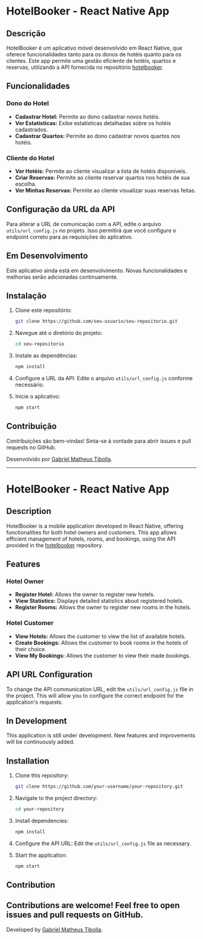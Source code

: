 # HotelBooker - React Native App

## Descrição

HotelBooker é um aplicativo móvel desenvolvido em React Native, que oferece funcionalidades tanto para os donos de hotéis quanto para os clientes. Este app permite uma gestão eficiente de hotéis, quartos e reservas, utilizando a API fornecida no repositório [hotelbooker](https://github.com/gu1lherme10-dev/hotelbooker).

## Funcionalidades

### Dono do Hotel
- **Cadastrar Hotel:** Permite ao dono cadastrar novos hotéis.
- **Ver Estatísticas:** Exibe estatísticas detalhadas sobre os hotéis cadastrados.
- **Cadastrar Quartos:** Permite ao dono cadastrar novos quartos nos hotéis.

### Cliente do Hotel
- **Ver Hotéis:** Permite ao cliente visualizar a lista de hotéis disponíveis.
- **Criar Reservas:** Permite ao cliente reservar quartos nos hotéis de sua escolha.
- **Ver Minhas Reservas:** Permite ao cliente visualizar suas reservas feitas.

## Configuração da URL da API

Para alterar a URL de comunicação com a API, edite o arquivo `utils/url_config.js` no projeto. Isso permitirá que você configure o endpoint correto para as requisições do aplicativo.

## Em Desenvolvimento

Este aplicativo ainda está em desenvolvimento. Novas funcionalidades e melhorias serão adicionadas continuamente.

## Instalação

1. Clone este repositório:
    ```bash
    git clone https://github.com/seu-usuario/seu-repositorio.git
    ```

2. Navegue até o diretório do projeto:
    ```bash
    cd seu-repositorio
    ```

3. Instale as dependências:
    ```bash
    npm install
    ```

4. Configure a URL da API:
    Edite o arquivo `utils/url_config.js` conforme necessário.

5. Inicie o aplicativo:
    ```bash
    npm start
    ```

## Contribuição

Contribuições são bem-vindas! Sinta-se à vontade para abrir issues e pull requests no GitHub.


Desenvolvido por [Gabriel Matheus Tibolla](https://github.com/gabtibolla).

---

# HotelBooker - React Native App

## Description

HotelBooker is a mobile application developed in React Native, offering functionalities for both hotel owners and customers. This app allows efficient management of hotels, rooms, and bookings, using the API provided in the [hotelbooker](https://github.com/gu1lherme10-dev/hotelbooker) repository.

## Features

### Hotel Owner
- **Register Hotel:** Allows the owner to register new hotels.
- **View Statistics:** Displays detailed statistics about registered hotels.
- **Register Rooms:** Allows the owner to register new rooms in the hotels.

### Hotel Customer
- **View Hotels:** Allows the customer to view the list of available hotels.
- **Create Bookings:** Allows the customer to book rooms in the hotels of their choice.
- **View My Bookings:** Allows the customer to view their made bookings.

## API URL Configuration

To change the API communication URL, edit the `utils/url_config.js` file in the project. This will allow you to configure the correct endpoint for the application's requests.

## In Development

This application is still under development. New features and improvements will be continuously added.

## Installation

1. Clone this repository:
    ```bash
    git clone https://github.com/your-username/your-repository.git
    ```

2. Navigate to the project directory:
    ```bash
    cd your-repository
    ```

3. Install dependencies:
    ```bash
    npm install
    ```

4. Configure the API URL:
    Edit the `utils/url_config.js` file as necessary.

5. Start the application:
    ```bash
    npm start
    ```

## Contribution

Contributions are welcome! Feel free to open issues and pull requests on GitHub.
---

Developed by [Gabriel Matheus Tibolla](https://github.com/GabTibolla).
